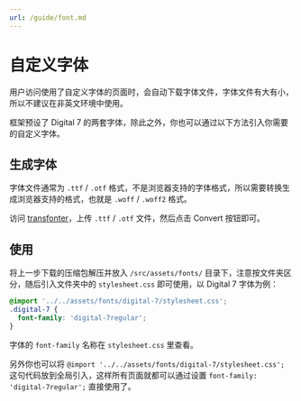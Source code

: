 ```yaml
---
url: /guide/font.md
---
```

# 自定义字体&#x20;

用户访问使用了自定义字体的页面时，会自动下载字体文件，字体文件有大有小，所以不建议在非英文环境中使用。

框架预设了 Digital 7 的两套字体，除此之外，你也可以通过以下方法引入你需要的自定义字体。

## 生成字体

字体文件通常为 `.ttf` / `.otf` 格式，不是浏览器支持的字体格式，所以需要转换生成浏览器支持的格式，也就是 `.woff` / `.woff2` 格式。

访问 [transfonter](https://transfonter.org/)，上传 `.ttf` / `.otf` 文件，然后点击 Convert 按钮即可。

## 使用

将上一步下载的压缩包解压并放入 `/src/assets/fonts/` 目录下，注意按文件夹区分，随后引入文件夹中的 `stylesheet.css` 即可使用，以 Digital 7 字体为例：

```scss
@import '../../assets/fonts/digital-7/stylesheet.css';
.digital-7 {
  font-family: 'digital-7regular';
}
```

字体的 `font-family` 名称在 `stylesheet.css` 里查看。

另外你也可以将 `@import '../../assets/fonts/digital-7/stylesheet.css';` 这句代码放到全局引入，这样所有页面就都可以通过设置 `font-family: 'digital-7regular';` 直接使用了。

